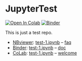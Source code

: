 # JupyterTest

[![Open In Colab](https://colab.research.google.com/assets/colab-badge.svg)](https://colab.research.google.com/github/googlecolab/colabtools/blob/master/notebooks/colab-github-demo.ipynb)
[![Binder](https://mybinder.org/badge_logo.svg)](https://mybinder.org/v2/gh/jeblad/JupyterTest/blob/master/test-1.ipynb/master)


This is just a test repo.

- [NBviewer](https://nbviewer.jupyter.org/): [test-1.ipynb](https://nbviewer.jupyter.org/github/jeblad/JupyterTest/blob/master/test-1.ipynb) – [faq](https://nbviewer.jupyter.org/faq)
- [Binder](https://mybinder.org/): [test-1.ipynb](https://hub.mybinder.org/user/jeblad-jupytertest-j0nigwj2/notebooks/test-1.ipynb) – [doc](https://mybinder.readthedocs.io/en/latest/)
- [CoLab](https://colab.research.google.com): [test-1.ipynb](https://colab.research.google.com/github/jeblad/JupyterTest/blob/master/test-1.ipynb) – [welcome](https://colab.research.google.com/notebooks/welcome.ipynb)

